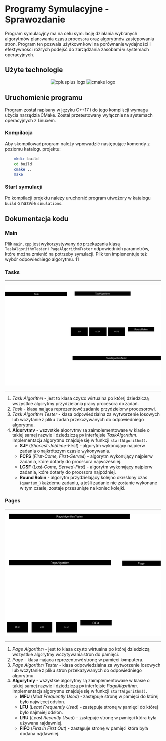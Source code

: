 # Programy Symulacyjne - Sprawozdanie

Program symulacyjny ma na celu symulację działania wybranych algorytmów planowania czasu procesora oraz algorytmów zastępowania stron. Program ten pozwala użytkownikowi na porównanie wydajności i efektywności różnych podejść do zarządzania zasobami w systemach operacyjnych.

## Użyte technologie

<div align="center">
	<img src="https://cdn.jsdelivr.net/gh/devicons/devicon/icons/cplusplus/cplusplus-original.svg" height="30" alt="cplusplus  logo"  />
	<img src="https://cdn.jsdelivr.net/gh/devicons/devicon/icons/cmake/cmake-original.svg" height="30" alt="cmake logo"  />
</div>

## Uruchomienie programu

Program został napisany w języku C++17 i do jego kompilacji wymaga użycia narzędzia CMake. Został przetestowany wyłącznie na systemach operacyjnych z Linuxem.

### Kompilacja

Aby skompilować program należy wprowadzić następujące komendy z poziomu katalogu projektu:

```bash
	mkdir build
	cd build
	cmake ..
	make
```

### Start symulacji

Po kompilacji projektu należy uruchomić program utwożony w katalogu `build` o nazwie `simulations`.

## Dokumentacja kodu

### Main

Plik `main.cpp` jest wykorzystywany do przekazania klasą `TaskAlgorithmTester` i `PageAlgorithmTester` odpowiednich parametrów, które można zmienić na potrzeby symulacji.
Plik ten implementuje też wybór odpowiedniego algorytmu.
11

### Tasks
---
<div align="center">
	<img src="./assets/Tasks.drawio.png" alt="Task diagram"  />
</div>

---

1. *Task Algorithm* - jest to klasa czysto wirtualna po której dziedziczą wszystkie algorytmy przydzielania pracy procesora do zadań.
2. *Task* - klasa mająca reprezentowć zadanie przydzielonw procesorowi.
3. *Task Algorithm Tester* - klasa odpowiedzialna za wytworzenie losowych lub wczytanie z pliku zadań przekazywanych do odpowiedniego algorytmu.
4. **Algorytmy** - wszystkie algorytmy są zaimplementowane w klasie o takiej samej nazwie i dziedziczą po interfejsie *TaskAlgorithm*. Implementacja algorytmu znajduje się w funkcji `startAlgorithm()`.
	- **SJF** (*Shortest-Jobtime-First*) - algorytm wykonujący najpierw zadania o najkrótszym czasie wykonywania.
	- **FCFS** (*First-Come, First-Served*) - algorytm wykonujący najpierw zadania, które dotarły do procesora najwcześniej.
	- **LCSF** (*Last-Come, Served-First*) - algorytm wykonujący najpierw zadania, które dotarły do procesora najpóźniej.
	- **Round Robin** - algorytm przydzielający kolejno określony czas (`quantum_`) każdemu zadaniu, a jeśli zadanie nie zostanie wykonane w tym czasie, zostaje przesunięte na koniec kolejki.



### Pages
---
<div align="center">
	<img src="./assets/Pages.drawio.png" alt="Page diagram"  />
</div>

---

1. *Page Algorithm* - jest to klasa czysto wirtualna po której dziedziczą wszystkie algorytmy wczytywania stron do pamięci.
2. *Page* - klasa mająca reprezentowć stronę w pamięci komputera.
3. *Page Algorithm Tester* - klasa odpowiedzialna za wytworzenie losowych lub wczytanie z pliku stron przekazywanych do odpowiedniego algorytmu.
4. **Algorytmy** - wszystkie algorytmy są zaimplementowane w klasie o takiej samej nazwie i dziedziczą po interfejsie *PageAlgorithm*. Implementacja algorytmu znajduje się w funkcji `startAlgorithm()`.
	- **MFU** (*Most Frequently Used*) - zastępuje stronę w pamięci do której było najwięcej odsłon.
	- **LFU** (*Least Frequently Used*) - zastępuje stronę w pamięci do której było najmniej odsłon.
	- **LRU** (*Least Recently Used*) - zastępuje stronę w pamięci która była używana najdawniej.
	- **FIFO** (*First In First Out*) - zastępuje stronę w pamięci która była dodana najdawniej.
